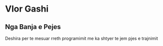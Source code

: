 # Vlor Gashi 
## Nga Banja e Pejes
Deshira per te mesuar rreth programimit me ka shtyer te jem pjes e trajnimit